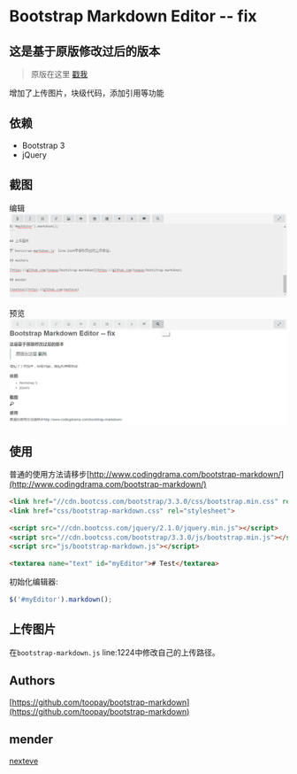 # Bootstrap Markdown Editor -- fix

## 这是基于原版修改过后的版本

> 原版在这里 [戳我](https://github.com/toopay/bootstrap-markdown)

增加了上传图片，块级代码，添加引用等功能

## 依赖

* Bootstrap 3
* jQuery

## 截图
编辑
![Screenshot 1](screenshot/01.jpg)

预览
![Screenshot 1](screenshot/02.jpg)

## 使用

普通的使用方法请移步[http://www.codingdrama.com/bootstrap-markdown/](http://www.codingdrama.com/bootstrap-markdown/)

```html
<link href="//cdn.bootcss.com/bootstrap/3.3.0/css/bootstrap.min.css" rel="stylesheet">
<link href="css/bootstrap-markdown.css" rel="stylesheet">
```

```html
<script src="//cdn.bootcss.com/jquery/2.1.0/jquery.min.js"></script>
<script src="//cdn.bootcss.com/bootstrap/3.3.0/js/bootstrap.min.js"></script>
<script src="js/bootstrap-markdown.js"></script>
```

```html
<textarea name="text" id="myEditor"># Test</textarea>
```

初始化编辑器:

```javascript
$('#myEditor').markdown();
```

## 上传图片

在`bootstrap-markdown.js` line:1224中修改自己的上传路径。

## Authors

[https://github.com/toopay/bootstrap-markdown](https://github.com/toopay/bootstrap-markdown)

## mender

[nexteve](https://github.com/nexteve)
